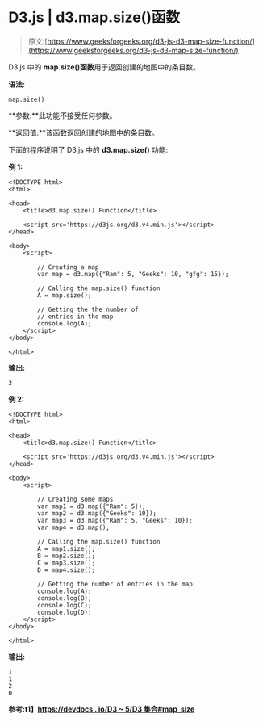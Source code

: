 # D3.js | d3.map.size()函数

> 原文:[https://www.geeksforgeeks.org/d3-js-d3-map-size-function/](https://www.geeksforgeeks.org/d3-js-d3-map-size-function/)

D3.js 中的 **map.size()函数**用于返回创建的地图中的条目数。

**语法:**

```
map.size()
```

**参数:**此功能不接受任何参数。

**返回值:**该函数返回创建的地图中的条目数。

下面的程序说明了 D3.js 中的 **d3.map.size()** 功能:

**例 1:**

```
<!DOCTYPE html>
<html>

<head>
    <title>d3.map.size() Function</title>

    <script src='https://d3js.org/d3.v4.min.js'></script>
</head>

<body>
    <script>

        // Creating a map
        var map = d3.map({"Ram": 5, "Geeks": 10, "gfg": 15});

        // Calling the map.size() function
        A = map.size();

        // Getting the the number of
        // entries in the map.
        console.log(A);
    </script>
</body>

</html>
```

**输出:**

```
3

```

**例 2:**

```
<!DOCTYPE html>
<html>

<head>
    <title>d3.map.size() Function</title>

    <script src='https://d3js.org/d3.v4.min.js'></script>
</head>

<body>
    <script>

        // Creating some maps
        var map1 = d3.map({"Ram": 5});
        var map2 = d3.map({"Geeks": 10});
        var map3 = d3.map({"Ram": 5, "Geeks": 10});
        var map4 = d3.map();

        // Calling the map.size() function
        A = map1.size();
        B = map2.size();
        C = map3.size();
        D = map4.size();

        // Getting the number of entries in the map.
        console.log(A);
        console.log(B);
        console.log(C);
        console.log(D);
    </script>
</body>

</html>
```

**输出:**

```
1
1
2
0

```

**参考:t1】[https://devdocs . io/D3 ~ 5/D3 集合#map_size](https://devdocs.io/d3~5/d3-collection#map_size)**